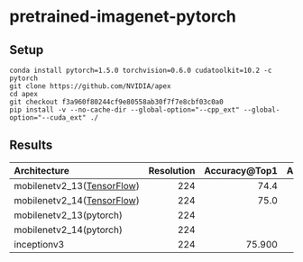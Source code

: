 # pretrained-imagenet-pytorch

## Setup

```
conda install pytorch=1.5.0 torchvision=0.6.0 cudatoolkit=10.2 -c pytorch
git clone https://github.com/NVIDIA/apex
cd apex
git checkout f3a960f80244cf9e80558ab30f7f7e8cbf03c0a0
pip install -v --no-cache-dir --global-option="--cpp_ext" --global-option="--cuda_ext" ./
```


## Results
 Architecture | Resolution | Accuracy@Top1 | Accuracy@Top5 |
|:-------------|-----------:|-----------------:|----------------:|
mobilenetv2_13([TensorFlow](https://github.com/tensorflow/models/tree/master/research/slim/nets/mobilenet)) | 224 | 74.4 | 92.1 |
mobilenetv2_14([TensorFlow](https://github.com/tensorflow/models/tree/master/research/slim/nets/mobilenet)) | 224 | 75.0 | 92.5 |
mobilenetv2_13(pytorch) | 224 | |  |
mobilenetv2_14(pytorch) | 224 | |  |
inceptionv3 | 224 | 75.900 | 92.676 |
